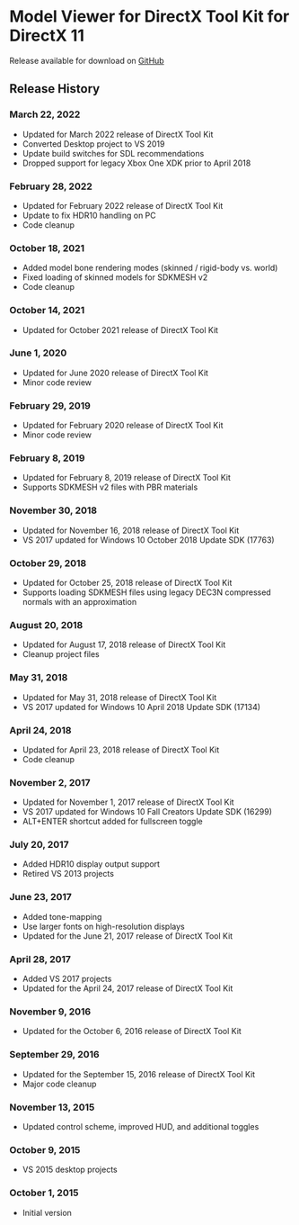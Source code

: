 # Model Viewer for DirectX Tool Kit for DirectX 11

Release available for download on [GitHub](https://github.com/walbourn/directxtkmodelviewer/releases)

## Release History

### March 22, 2022
* Updated for March 2022 release of DirectX Tool Kit
* Converted Desktop project to VS 2019
* Update build switches for SDL recommendations
* Dropped support for legacy Xbox One XDK prior to April 2018

### February 28, 2022
* Updated for February 2022 release of DirectX Tool Kit
* Update to fix HDR10 handling on PC
* Code cleanup

### October 18, 2021
* Added model bone rendering modes (skinned / rigid-body vs. world)
* Fixed loading of skinned models for SDKMESH v2
* Code cleanup

### October 14, 2021
* Updated for October 2021 release of DirectX Tool Kit

### June 1, 2020
* Updated for June 2020 release of DirectX Tool Kit
* Minor code review

### February 29, 2019
* Updated for February 2020 release of DirectX Tool Kit
* Minor code review

### February 8, 2019
* Updated for February 8, 2019 release of DirectX Tool Kit
* Supports SDKMESH v2 files with PBR materials

### November 30, 2018
* Updated for November 16, 2018 release of DirectX Tool Kit
* VS 2017 updated for Windows 10 October 2018 Update SDK (17763)

### October 29, 2018
* Updated for October 25, 2018 release of DirectX Tool Kit
* Supports loading SDKMESH files using legacy DEC3N compressed normals with an approximation

### August 20, 2018
* Updated for August 17, 2018 release of DirectX Tool Kit
* Cleanup project files

### May 31, 2018
* Updated for May 31, 2018 release of DirectX Tool Kit
* VS 2017 updated for Windows 10 April 2018 Update SDK (17134)

### April 24, 2018
* Updated for April 23, 2018 release of DirectX Tool Kit
* Code cleanup

### November 2, 2017
* Updated for November 1, 2017 release of DirectX Tool Kit
* VS 2017 updated for Windows 10 Fall Creators Update SDK (16299)
* ALT+ENTER shortcut added for fullscreen toggle

### July 20, 2017
* Added HDR10 display output support
* Retired VS 2013 projects

### June 23, 2017
* Added tone-mapping
* Use larger fonts on high-resolution displays
* Updated for the June 21, 2017 release of DirectX Tool Kit

### April 28, 2017
* Added VS 2017 projects
* Updated for the April 24, 2017 release of DirectX Tool Kit

### November 9, 2016
* Updated for the October 6, 2016 release of DirectX Tool Kit

### September 29, 2016
* Updated for the September 15, 2016 release of DirectX Tool Kit
* Major code cleanup

### November 13, 2015
* Updated control scheme, improved HUD, and additional toggles

### October 9, 2015
* VS 2015 desktop projects

### October 1, 2015
* Initial version
